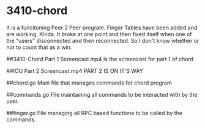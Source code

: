 # 3410-chord

It is a funcitoning Peer 2 Peer program.
Finger Tables have been added and are working. 
Kinda. It broke at one point and then fixed itself 
when one of the "users" disconnected and then
reconnected. So I don't know whether or not to
count that as a win.

##3410-Chord Part 1 Screencast.mp4
Is the screencast for part 1 of chord

##IOU Part 2 Screencast.mp4
PART 2 IS ON IT'S WAY

##chord.go
Main file that manages commands for chord program

##commands.go
File maintaining all commands to be interacted with by the user.

##finger.go
File managing all RPC based functions to be called by the commands.
